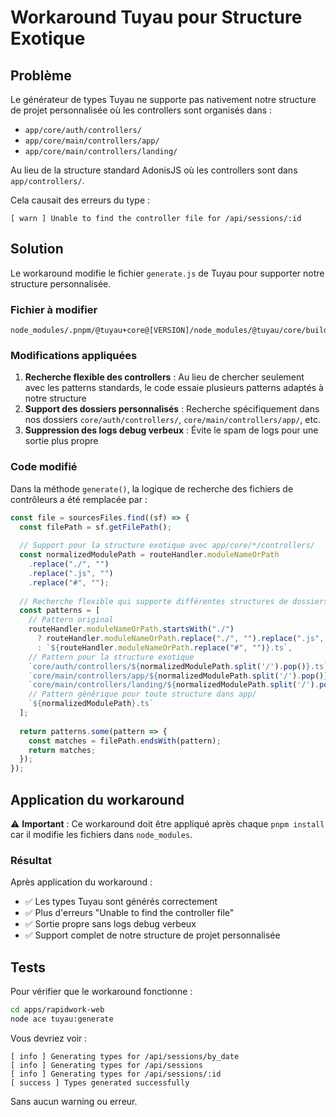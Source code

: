 # Workaround Tuyau pour Structure Exotique

## Problème

Le générateur de types Tuyau ne supporte pas nativement notre structure de projet personnalisée où les controllers sont organisés dans :
- `app/core/auth/controllers/`
- `app/core/main/controllers/app/`
- `app/core/main/controllers/landing/`

Au lieu de la structure standard AdonisJS où les controllers sont dans `app/controllers/`.

Cela causait des erreurs du type :
```
[ warn ] Unable to find the controller file for /api/sessions/:id
```

## Solution

Le workaround modifie le fichier `generate.js` de Tuyau pour supporter notre structure personnalisée.

### Fichier à modifier

```
node_modules/.pnpm/@tuyau+core@[VERSION]/node_modules/@tuyau/core/build/commands/generate.js
```

### Modifications appliquées

1. **Recherche flexible des controllers** : Au lieu de chercher seulement avec les patterns standards, le code essaie plusieurs patterns adaptés à notre structure
2. **Support des dossiers personnalisés** : Recherche spécifiquement dans nos dossiers `core/auth/controllers/`, `core/main/controllers/app/`, etc.
3. **Suppression des logs debug verbeux** : Évite le spam de logs pour une sortie plus propre

### Code modifié

Dans la méthode `generate()`, la logique de recherche des fichiers de contrôleurs a été remplacée par :

```javascript
const file = sourcesFiles.find((sf) => {
  const filePath = sf.getFilePath();
  
  // Support pour la structure exotique avec app/core/*/controllers/
  const normalizedModulePath = routeHandler.moduleNameOrPath
    .replace("./", "")
    .replace(".js", "")
    .replace("#", "");
  
  // Recherche flexible qui supporte différentes structures de dossiers
  const patterns = [
    // Pattern original
    routeHandler.moduleNameOrPath.startsWith("./") 
      ? routeHandler.moduleNameOrPath.replace("./", "").replace(".js", ".ts")
      : `${routeHandler.moduleNameOrPath.replace("#", "")}.ts`,
    // Pattern pour la structure exotique
    `core/auth/controllers/${normalizedModulePath.split('/').pop()}.ts`,
    `core/main/controllers/app/${normalizedModulePath.split('/').pop()}.ts`,
    `core/main/controllers/landing/${normalizedModulePath.split('/').pop()}.ts`,
    // Pattern générique pour toute structure dans app/
    `${normalizedModulePath}.ts`
  ];
  
  return patterns.some(pattern => {
    const matches = filePath.endsWith(pattern);
    return matches;
  });
});
```

## Application du workaround

⚠️ **Important** : Ce workaround doit être appliqué après chaque `pnpm install` car il modifie les fichiers dans `node_modules`.

### Résultat

Après application du workaround :
- ✅ Les types Tuyau sont générés correctement
- ✅ Plus d'erreurs "Unable to find the controller file"
- ✅ Sortie propre sans logs debug verbeux
- ✅ Support complet de notre structure de projet personnalisée

## Tests

Pour vérifier que le workaround fonctionne :

```bash
cd apps/rapidwork-web
node ace tuyau:generate
```

Vous devriez voir :
```
[ info ] Generating types for /api/sessions/by_date
[ info ] Generating types for /api/sessions
[ info ] Generating types for /api/sessions/:id
[ success ] Types generated successfully
```

Sans aucun warning ou erreur.